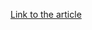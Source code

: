 [Link to the article](https://cybersecuritynews.com/how-cyber-threat-intelligence-helps-with-alert-triage/)
